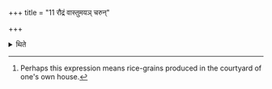 +++
title = "11 रौद्रं वास्तुमयञ् चरुन्"

+++

<details><summary>थिते</summary>

11. The sacrificer in whose case Rudra kills his cattle should perform an offering of a rice-pap of Vāstu-grains.[^1]  


[^1]: Perhaps this expression means rice-grains produced in the courtyard of one's own house.
</details>
